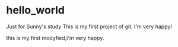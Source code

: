 # hello_world
Just for Sunny's study
This is my first project of git.
I'm very happy!



this is my first modyfied,i'm very happy.

